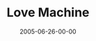 ---
layout: message
category: message
series: "Special Effects"
title: "Love Machine"
date: 2005-06-26-00-00
message_id: 114
---